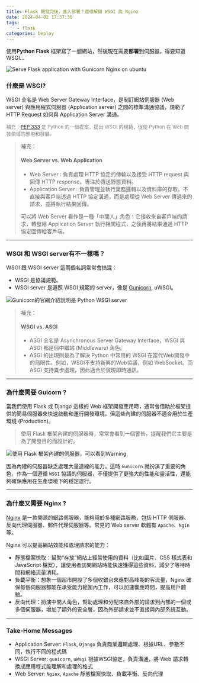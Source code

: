 ```yaml
---
title: Flask 開發完後，進入部署？還得解鎖 WSGI 與 Nginx
date: 2024-04-02 17:37:30
tags: 
    - flask
categories: Deploy
---
```


使用**Python Flask** 框架寫了一個網站，然後現在需要**部署**到伺服器，得要知道WSGI...

<!-- more -->

![Serve Flask application with Gunicorn Nginx on ubuntu](https://i.imgur.com/jKI0eSF.png)

### 什麼是 WSGI?

WSGI 全名是 Web Server Gateway Interface，是制訂網站伺服器 (Web server) 與應用程式伺服器 (Application server) 之間的標準溝通協議，規範了 HTTP Request 如何與 Application Server 溝通。

<font size=2.5px color=#808080> 補充：[PEP 333](https://peps.python.org/pep-0333/) 是 Python 的一個提案，提出 WSGI 的規範，促使 Python 在 Web 開發領域的應用和發展。</font>

> 補充：
>
> #### Web Server vs. Web Application
>
> - Web Server : 負責處理 HTTP 協定的傳輸以及接受 HTTP request 與回傳 HTTP response。專注於傳送靜態資料。
> - Application Server : 負責管理並執行業務邏輯以及資料庫的存取。不直接與客戶端透過 HTTP 協定溝通，而是處理從 Web Server 傳過來的請求，並將執行結果回傳。
>
> 可以將 Web Server 看作是一種「中間人」角色！它接收來自客戶端的請求，轉發給 Application Server 執行相關程式，之後再將結果通過 HTTP 協定回傳給客戶端。


<hr>

###  WSGI 和 WSGI server有不一樣嗎？

WSGI 跟 WSGI server 這兩個名詞常常會搞混：
- WSGI 是協議規範。
- WSGI server 是遵照 WSGI 規範的 server，像是 [Gunicorn](https://gunicorn.org/), uWSGI。

![Gunicorn的官網介紹說明是 Python WSGI server](https://r2.easyimg.io/bh8mgaun3/截圖_2024-04-02_下午6.36.23.png)

> 補充：
> ####  WSGI vs. ASGI 
> - ASGI 全名是 Asynchronous Server Gateway Interface，WSGI 與 ASGI 都是個中繼站 (Middleware) 角色。
> - ASGI 的出現則是為了解決 Python 中常用的 WSGI 在當代Web開發中的局限性。例如，WSGI不支持新興的Web協議，例如 WebSocket。而ASGI 支持異步處理，因此適合於實現即時通訊。

<hr>

### 為什麼需要 Guicorn ?

當我們使用 Flask 或 Django 這樣的 Web 框架開發應用時，通常會借助於框架提供的簡易伺服器來快速啟動和運行開發環境。但這些內建的伺服器不適合用於生產環境 (Production)。
> 使用 Flask 框架內建的伺服器時，常常會看到一個警告，提醒我們它主要是為了開發目的而設計的。

![使用 Flask 框架內建的伺服器，可以看到Ｗarning](https://r2.easyimg.io/fyrunws04/development_server.png)

因為內建的伺服器缺乏處理大量連線的能力。這時 `Gunicorn` 就扮演了重要的角色，作為一個遵循 `WSGI` 協議的伺服器，不僅提供了更強大的性能和靈活性，還能夠確保應用在生產環境下的穩定運行。
<hr>

###  為什麼又需要 Nginx ?

[Nginx](https://www.nginx.com/) 是一款開源的網路伺服器，能夠用於多種網路服務，包括 HTTP 伺服器、反向代理伺服器、郵件代理伺服器等。常見的 Web server 軟體有 `Apache`、`Ngin` 等。

Nginx 可以提高網站效能和處理請求的能力：

- 靜態檔案快取：幫助“存放”網站上經常使用的資料（比如圖片、CSS 樣式表和 JavaScript 檔案），讓使用者訪問網站時能快速獲得這些資料，減少了等待時間和網絡流量消耗。
- 負載平衡：想象一個超市開設了多個收銀台來應對高峰期的客流量，Nginx 確保每個伺服器都能在承受能力範圍內工作，可以加速響應時間，提高用戶體驗。
- 反向代理：扮演中間人角色，幫助處理和分配來自外部的請求到內部的一個或多個伺服器，增加了額外的安全層，因為外部請求並不直接與內部系統互動。

<hr>

### Take-Home Messages

- Application Server: `Flask`, `Django` 
負責商業邏輯處理、根據URL、參數不同，執行不同的程式碼
- WSGI Server: `gunicorn`, `uWsgi`
根據WSGI協定，負責溝通，將 Web 請求轉換成應用程式能理解和處理的格式
- Web Server: `Nginx`, `Apache`
靜態檔案快取、負載平衡、反向代理

